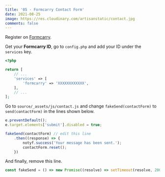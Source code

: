 ```yaml
---
title: '05 - Formcarry Contact Form'
date: 2021-08-25
image: https://res.cloudinary.com/artisanstatic/contact.jpg
comments: false
---
```

Register on [Formcarry](https://formcarry.com/register).

Get your **Formcarry ID**, go to `config.php` and add your ID under the `services` key.

```php
<?php

return [
    // ...
    'services' => [
        'formcarry' => 'XXXXXXXXXXXX',
    ],
    // ...
];
```

Go to `source/_assets/js/contact.js` and change `fakeSend(contactForm)` to `send(contactForm)` in the lines shown below.

```js
e.preventDefault();
e.target.elements['submit'].disabled = true;

fakeSend(contactForm) // edit this line
    .then((response) => {
        notyf.success('Your message has been sent.');
        contactForm.reset();
    })
```

And finally, remove this line.

```js
const fakeSend = () => new Promise((resolve) => setTimeout(resolve, 2000));
```
